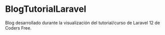 # BlogTutorialLaravel
Blog desarrollado durante la visualización del tutorial/curso de Laravel 12 de Coders Free.
